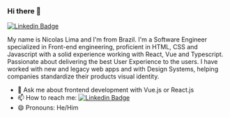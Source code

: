 ### Hi there 👋
[![Linkedin Badge](https://img.shields.io/badge/-LinkedIn-blue?style=flat-square&logo=Linkedin&logoColor=white&link=https://www.linkedin.com/in/samantacici/)](https://www.linkedin.com/in/nicolas-rodovalho-lima/)

My name is Nicolas Lima and I'm from Brazil. I'm a Software Engineer specialized in Front-end engineering, proficient in HTML, CSS and Javascript with a solid
experience working with React, Vue and Typescript. Passionate about delivering the best User Experience to the users. I have worked with new and legacy web apps and with Design Systems, helping companies standardize their products visual identity.

- 💬 Ask me about frontend development with Vue.js or React.js
- 📫 How to reach me: [![Linkedin Badge](https://img.shields.io/badge/-LinkedIn-blue?style=flat-square&logo=Linkedin&logoColor=white&link=https://www.linkedin.com/in/samantacici/)](https://www.linkedin.com/in/nicolas-rodovalho-lima/)
- 😄 Pronouns: He/Him
